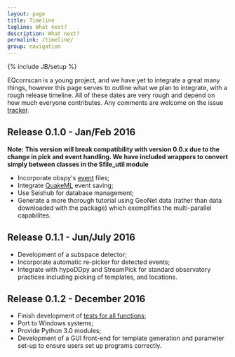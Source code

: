 ```yaml
---
layout: page
title: Timeline
tagline: What next?
description: What next?
permalink: /timeline/
group: navigation
---
```

{% include JB/setup %}

EQcorrscan is a young project, and we have yet to integrate a great many things,
however this page serves to outline what we plan to integrate, with a rough
release timeline.  All of these dates are very rough and depend on how much
everyone contributes.  Any comments are welcome
on the issue [tracker](https://github.com/calum-chamberlain/EQcorrscan/issues/3).

## Release 0.1.0 - Jan/Feb 2016
**Note: This version will break compatibility with version 0.0.x due to the change
in pick and event handling.  We have included wrappers to convert simply between
classes in the Sfile_util module**

* Incorporate obspy's
[event](https://docs.obspy.org/packages/autogen/obspy.core.event.html) files;
* Integrate
[QuakeML](https://github.com/calum-chamberlain/EQcorrscan/issues/23) event saving;
* Use Seishub for database management;
* Generate a more thorough tutorial using GeoNet data (rather than data downloaded
  with the package) which exemplifies the multi-parallel capabilites.

## Release 0.1.1 - Jun/July 2016
* Development of a subspace detector;
* Incorporate automatic re-picker for detected events;
* Integrate with hypoDDpy and StreamPick for standard observatory
practices including picking of templates, and locations.

## Release 0.1.2 - December 2016
* Finish development of [tests for all functions](https://github.com/calum-chamberlain/EQcorrscan/issues/11);
* Port to Windows systems;
* Provide Python 3.0 modules;
* Development of a GUI front-end for template generation and parameter set-up
to ensure users set up programs correctly.

<!-- {% include JB/comments %} -->
